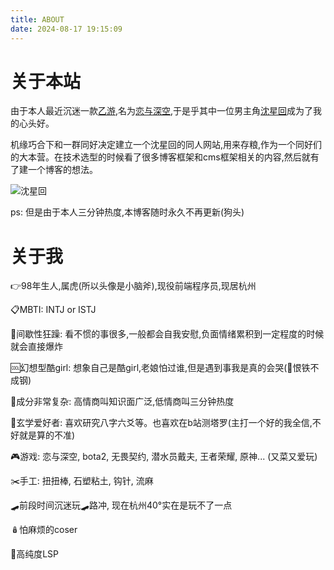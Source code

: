 ```yaml
---
title: ABOUT
date: 2024-08-17 19:15:09
---
```

# 关于本站
由于本人最近沉迷一款[乙游](https://baike.baidu.com/item/%E4%B9%99%E5%A5%B3%E5%90%91%E6%B8%B8%E6%88%8F/4964804),名为[恋与深空](https://deepspace.papegames.com/home),于是乎其中一位男主角[沈星回](https://baike.baidu.com/item/%E6%B2%88%E6%98%9F%E5%9B%9E/61927578?fromModule=lemma_inlink)成为了我的心头好。

机缘巧合下和一群同好决定建立一个沈星回的同人网站,用来存粮,作为一个同好们的大本营。在技术选型的时候看了很多博客框架和cms框架相关的内容,然后就有了建一个博客的想法。

![沈星回](https://assets.papegames.com/nikkiweb/papegame/deepspacecn/material/-hhnel8m/st-1920x1080.png)

ps: 但是由于本人三分钟热度,本博客随时永久不再更新(狗头)

# 关于我
👉98年生人,属虎(所以头像是小脑斧),现役前端程序员,现居杭州

📋MBTI: INTJ or ISTJ

🤪间歇性狂躁: 看不惯的事很多,一般都会自我安慰,负面情绪累积到一定程度的时候就会直接爆炸

🆒幻想型酷girl: 想象自己是酷girl,老娘怕过谁,但是遇到事我是真的会哭(👊恨铁不成钢)

🤯成分非常复杂: 高情商叫知识面广泛,低情商叫三分钟热度

🧙玄学爱好者: 喜欢研究八字六爻等。也喜欢在b站测塔罗(主打一个好的我全信,不好就是算的不准)

🎮游戏: 恋与深空, bota2, 无畏契约, 潜水员戴夫, 王者荣耀, 原神... (又菜又爱玩)

✂️手工: 扭扭棒, 石塑粘土, 钩针, 流麻

🛹前段时间沉迷玩🛹路冲, 现在杭州40°实在是玩不了一点

🪆怕麻烦的coser

💞高纯度LSP